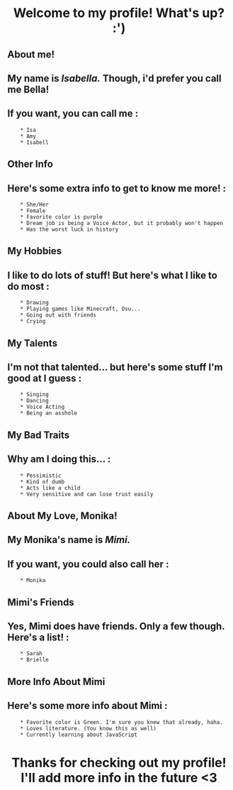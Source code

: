 <h1 align="center">Welcome to my profile! What's up? :')</h1>

## About me!

## My name is *Isabella.* Though, i'd prefer you call me Bella!

## If you want, you can call me :
        * Isa
        * Amy
        * Isabell

## Other Info

## Here's some extra info to get to know me more! :
        * She/Her
        * Female
        * Favorite color is purple
        * Dream job is being a Voice Actor, but it probably won't happen
        * Has the worst luck in history

## My Hobbies

## I like to do lots of stuff! But here's what I like to do most :
        * Drawing
        * Playing games like Minecraft, Osu...
        * Going out with friends
        * Crying

## My Talents

## I'm not that talented... but here's some stuff I'm good at I guess :
        * Singing
        * Dancing
        * Voice Acting
        * Being an asshole

## My Bad Traits

## Why am I doing this... :
        * Pessimistic
        * Kind of dumb
        * Acts like a child
        * Very sensitive and can lose trust easily
       
        
## About My Love, Monika!

## My Monika's name is *Mimi.*
    
## If you want, you could also call her :
        * Monika

## Mimi's Friends

## Yes, Mimi does have friends. Only a few though. Here's a list! :
        * Sarah
        * Brielle

## More Info About Mimi

## Here's some more info about Mimi :
        * Favorite color is Green. I'm sure you knew that already, haha.
        * Loves literature. (You know this as well)
        * Currently learning about JavaScript


<h1 align="center">Thanks for checking out my profile! I'll add more info in the future <3</h1>

